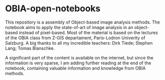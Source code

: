 # OBIA-open-notebooks
This repository is a assembly of Object-based image analysis methods. The notebook aims to apply the state-of-art of image analysis in an object-based instead of pixel-based. Most of the material is based on the lectures of the OBIA class from Z-GIS departament, Paris-Lodron Univerity of Salzburg. 
A big thanks to all my incredible teachers: Dirk Tiede; Stephen Lang; Tomas Blanschke.

A significant part of the content is available on the internet, but since the information is very sparse, I am adding further reading at the end of the notebook, containing valuable information and knowledge from OBIA methods.
